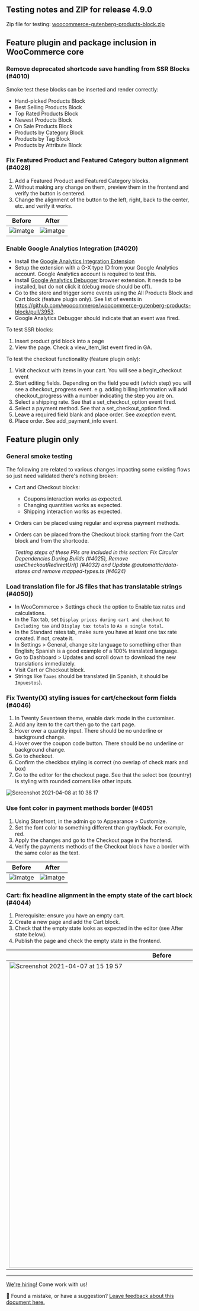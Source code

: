 ## Testing notes and ZIP for release 4.9.0

Zip file for testing: [woocommerce-gutenberg-products-block.zip](https://github.com/woocommerce/woocommerce-gutenberg-products-block/files/6295807/woocommerce-gutenberg-products-block.zip)

## Feature plugin and package inclusion in WooCommerce core

### Remove deprecated shortcode save handling from SSR Blocks (#4010)

Smoke test these blocks can be inserted and render correctly:

* Hand-picked Products Block
* Best Selling Products Block
* Top Rated Products Block
* Newest Products Block
* On Sale Products Block
* Products by Category Block
* Products by Tag Block
* Products by Attribute Block

### Fix Featured Product and Featured Category button alignment (#4028)

1. Add a Featured Product and Featured Category blocks.
2. Without making any change on them, preview them in the frontend and verify the button is centered.
3. Change the alignment of the button to the left, right, back to the center, etc. and verify it works.

| Before | After |
| --- | --- |
| ![imatge](https://user-images.githubusercontent.com/3616980/113333925-5985a000-9323-11eb-8c11-25796187bbcc.png) | ![imatge](https://user-images.githubusercontent.com/3616980/113333839-3e1a9500-9323-11eb-9e12-4bd783487638.png) |

### Enable Google Analytics Integration (#4020)

- Install the [Google Analytics Integration Extension](https://github.com/woocommerce/woocommerce-google-analytics-integration)
- Setup the extension with a G-X type ID from your Google Analytics account. Google Analytics account is required to test this.
- Install [Google Analytics Debugger](https://chrome.google.com/webstore/detail/google-analytics-debugger/jnkmfdileelhofjcijamephohjechhna?hl=en) browser extension. It needs to be installed, but do not click it (debug mode should be off). 
- Go to the store and trigger some events using the All Products Block and Cart block (feature plugin only). See list of events in https://github.com/woocommerce/woocommerce-gutenberg-products-block/pull/3953.
- Google Analytics Debugger should indicate that an event was fired.

To test SSR blocks:

1. Insert product grid block into a page
2. View the page. Check a view_item_list event fired in GA.

To test the checkout functionality (feature plugin only):

1. Visit checkout with items in your cart. You will see a begin_checkout event
2. Start editing fields. Depending on the field you edit (which step) you will see a checkout_progress event. e.g. adding billing information will add checkout_progress with a number indicating the step you are on.
3. Select a shipping rate. See that a set_checkout_option event fired.
4. Select a payment method. See that a set_checkout_option fired.
5. Leave a required field blank and place order. See _exception_ event.
6. Place order. See add_payment_info event.

## Feature plugin only

### General smoke testing

The following are related to various changes impacting some existing flows so just need validated there's nothing broken:

- Cart and Checkout blocks:
  - Coupons interaction works as expected.
  - Changing quantities works as expected.
  - Shipping interaction works as expected.
- Orders can be placed using regular and express payment methods.
- Orders can be placed from the Checkout block starting from the Cart block and from the shortcode.

  *Testing steps of these PRs are included in this section: Fix Circular Dependencies During Builds (#4025), Remove useCheckoutRedirectUrl() (#4032) and  Update @automattic/data-stores and remove mapped-types.ts (#4024)*

### Load translation file for JS files that has translatable strings (#4050))

- In WooCommerce > Settings check the option to Enable tax rates and calculations.
- In the Tax tab, set `Display prices during cart and checkout` to `Excluding tax` and `Display tax totals` to `As a single total`.
- In the Standard rates tab, make sure you have at least one tax rate created. If not, create it.
- In Settings > General, change site language to something other than English; Spanish is a good example of a 100% translated language.
- Go to Dashboard > Updates and scroll down to download the new translations immediately.
- Visit Cart or Checkout block.
- Strings like `Taxes` should be translated (in Spanish, it should be `Impuestos`).

### Fix Twenty(X) styling issues for cart/checkout form fields (#4046)

1. In Twenty Seventeen theme, enable dark mode in the customiser.
2. Add any item to the cart then go to the cart page.
3. Hover over a quantity input. There should be no underline or background change.
4. Hover over the coupon code button. There should be no underline or background change.
5. Go to checkout.
6. Confirm the checkbox styling is correct (no overlap of check mark and box)
7. Go to the editor for the checkout page. See that the select box (country) is styling with rounded corners like other inputs.

![Screenshot 2021-04-08 at 10 38 17](https://user-images.githubusercontent.com/90977/114004904-fd58d980-9856-11eb-843c-b94b95fa68f2.png)

### Use font color in payment methods border (#4051

1. Using Storefront, in the admin go to Appearance > Customize.
2. Set the font color to something different than gray/black. For example, red.
3. Apply the changes and go to the Checkout page in the frontend.
4. Verify the payments methods of the Checkout block have a border with the same color as the text.

| Before | After |
| --- | --- |
| ![imatge](https://user-images.githubusercontent.com/3616980/114059318-8b06ea00-9894-11eb-9097-401c8125db5d.png) | ![imatge](https://user-images.githubusercontent.com/3616980/114059261-7e829180-9894-11eb-978d-420cbfc4cf41.png) |

### Cart: fix headline alignment in the empty state of the cart block (#4044)

1. Prerequisite: ensure you have an empty cart.
2. Create a new page and add the Cart block.
2. Check that the empty state looks as expected in the editor (see After state below).
3. Publish the page and check the empty state in the frontend.

|Before|After|
|-|-|
|<img width="825" alt="Screenshot 2021-04-07 at 15 19 57" src="https://user-images.githubusercontent.com/1562646/113873096-c631ec00-97b4-11eb-9d04-e96f25dac34a.png">|<img width="821" alt="Screenshot 2021-04-07 at 15 18 52" src="https://user-images.githubusercontent.com/1562646/113873114-c9c57300-97b4-11eb-8857-4399a5786c11.png">|

<!-- FEEDBACK -->
---

[We're hiring!](https://woocommerce.com/careers/) Come work with us!

🐞 Found a mistake, or have a suggestion? [Leave feedback about this document here.](https://github.com/woocommerce/woocommerce-gutenberg-products-block/issues/new?assignees=&labels=type%3A+documentation&template=--doc-feedback.md&title=Feedback%20on%20./docs/testing/releases/490.md)
<!-- /FEEDBACK -->

